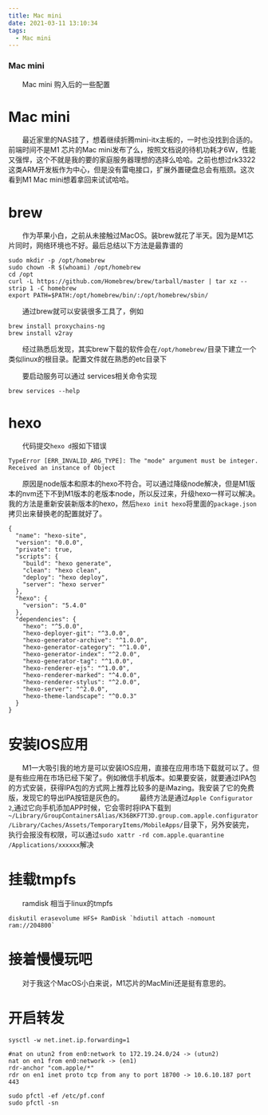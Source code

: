 ```yaml
---
title: Mac mini
date: 2021-03-11 13:10:34
tags: 
  - Mac mini
---
```

### Mac mini

&emsp;&emsp;Mac mini 购入后的一些配置

<!-- more -->

# Mac mini

&emsp;&emsp;最近家里的NAS挂了，想着继续折腾mini-itx主板的，一时也没找到合适的。前端时间不是M1 芯片的Mac mini发布了么，按照文档说的待机功耗才6W，性能又强悍，这个不就是我的要的家庭服务器理想的选择么哈哈。之前也想过rk3322这类ARM开发板作为中心，但是没有雷电接口，扩展外置硬盘总会有瓶颈。这次看到M1 Mac mini想着拿回来试试哈哈。

# brew

&emsp;&emsp;作为苹果小白，之前从未接触过MacOS。装brew就花了半天。因为是M1芯片同时，网络环境也不好。最后总结以下方法是最靠谱的

```
sudo mkdir -p /opt/homebrew
sudo chown -R $(whoami) /opt/homebrew
cd /opt
curl -L https://github.com/Homebrew/brew/tarball/master | tar xz --strip 1 -C homebrew
export PATH=$PATH:/opt/homebrew/bin/:/opt/homebrew/sbin/
```

&emsp;&emsp;通过brew就可以安装很多工具了，例如

```
brew install proxychains-ng
brew install v2ray
```

&emsp;&emsp;经过熟悉后发现，其实brew下载的软件会在`/opt/homebrew/`目录下建立一个类似linux的根目录。配置文件就在熟悉的etc目录下

&emsp;&emsp;要启动服务可以通过 services相关命令实现

```
brew services --help
```


# hexo
 
&emsp;&emsp;代码提交`hexo d`报如下错误

```
TypeError [ERR_INVALID_ARG_TYPE]: The "mode" argument must be integer. Received an instance of Object
```
&emsp;&emsp;原因是node版本和原本的hexo不符合。可以通过降级node解决，但是M1版本的nvm还下不到M1版本的老版本node，所以反过来，升级hexo一样可以解决。我的方法是重新安装新版本的hexo，然后`hexo init hexo`将里面的`package.json`拷贝出来替换老的配置就好了。
```
{
  "name": "hexo-site",
  "version": "0.0.0",
  "private": true,
  "scripts": {
    "build": "hexo generate",
    "clean": "hexo clean",
    "deploy": "hexo deploy",
    "server": "hexo server"
  },
  "hexo": {
    "version": "5.4.0"
  },
  "dependencies": {
    "hexo": "^5.0.0",
    "hexo-deployer-git": "^3.0.0",
    "hexo-generator-archive": "^1.0.0",
    "hexo-generator-category": "^1.0.0",
    "hexo-generator-index": "^2.0.0",
    "hexo-generator-tag": "^1.0.0",
    "hexo-renderer-ejs": "^1.0.0",
    "hexo-renderer-marked": "^4.0.0",
    "hexo-renderer-stylus": "^2.0.0",
    "hexo-server": "^2.0.0",
    "hexo-theme-landscape": "^0.0.3"
  }
}
```

# 安装IOS应用

&emsp;&emsp;M1一大吸引我的地方是可以安装IOS应用，直接在应用市场下载就可以了。但是有些应用在市场已经下架了。例如微信手机版本。如果要安装，就要通过IPA包的方式安装，获得IPA包的方式网上推荐比较多的是iMazing。我安装了它的免费版，发现它的导出IPA按钮是灰色的。
&emsp;&emsp;最终方法是通过`Apple Configurator 2`,通过它向手机添加APP时候，它会零时将IPA下载到`~/Library/GroupContainersAlias/K36BKF7T3D.group.com.apple.configurator/Library/Caches/Assets/TemporaryItems/MobileApps/`目录下，另外安装完，执行会报没有权限，可以通过`sudo xattr -rd com.apple.quarantine /Applications/xxxxxx`解决

# 挂载tmpfs

&emsp;&emsp;ramdisk 相当于linux的tmpfs
```
diskutil erasevolume HFS+ RamDisk `hdiutil attach -nomount ram://204800`
```


# 接着慢慢玩吧
&emsp;&emsp;对于我这个MacOS小白来说，M1芯片的MacMini还是挺有意思的。

# 开启转发
```
sysctl -w net.inet.ip.forwarding=1

#nat on utun2 from en0:network to 172.19.24.0/24 -> (utun2)
nat on en1 from en0:network -> (en1)
rdr-anchor "com.apple/*"
rdr on en1 inet proto tcp from any to port 18700 -> 10.6.10.187 port 443

sudo pfctl -ef /etc/pf.conf
sudo pfctl -sn
```
